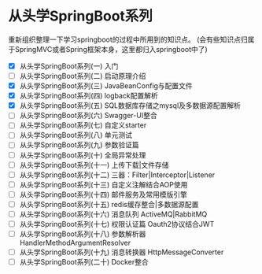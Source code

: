 # 从头学SpringBoot系列
重新组织整理一下学习springboot的过程中所用到的知识点。
(会有些知识点归属于SpringMVC或者Spring框架本身，这里都归入springboot中了)

* [X] 从头学SpringBoot系列(一) 入门
* [ ] 从头学SpringBoot系列(二) 启动原理介绍
* [X] 从头学SpringBoot系列(三) JavaBeanConfig与配置文件
* [X] 从头学SpringBoot系列(四) logback配置解析
* [X] 从头学SpringBoot系列(五) SQL数据库存储之mysql及多数据源配置解析
* [ ] 从头学SpringBoot系列(六) Swagger-UI整合
* [ ] 从头学SpringBoot系列(七) 自定义starter
* [ ] 从头学SpringBoot系列(八) 单元测试
* [ ] 从头学SpringBoot系列(九) 参数验证篇
* [ ] 从头学SpringBoot系列(十) 全局异常处理
* [ ] 从头学SpringBoot系列(十一) 上传下载|文件存储
* [ ] 从头学SpringBoot系列(十二) 三器：Filter|Interceptor|Listener
* [ ] 从头学SpringBoot系列(十三) 自定义注解结合AOP使用
* [ ] 从头学SpringBoot系列(十四) 邮件服务及常用模版引擎
* [ ] 从头学SpringBoot系列(十五) redis缓存整合|多数据源配置
* [ ] 从头学SpringBoot系列(十六) 消息队列 ActiveMQ|RabbitMQ
* [ ] 从头学SpringBoot系列(十七) 权限认证篇 Oauth2协议结合JWT
* [ ] 从头学SpringBoot系列(十八) 参数解析器 HandlerMethodArgumentResolver
* [ ] 从头学SpringBoot系列(十九) 消息转换器 HttpMessageConverter
* [ ] 从头学SpringBoot系列(二十) Docker整合